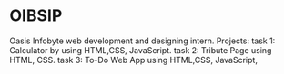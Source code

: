 # OIBSIP
Oasis Infobyte  web development and designing intern.
Projects:
task 1: Calculator by using HTML,CSS, JavaScript.
task 2: Tribute Page using HTML, CSS.
task 3: To-Do Web App using HTML,CSS, JavaScript,
